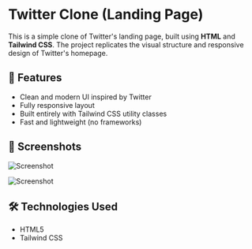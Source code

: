 # Twitter Clone (Landing Page)

This is a simple clone of Twitter's landing page, built using **HTML** and **Tailwind CSS**. The project replicates the visual structure and responsive design of Twitter's homepage.

## 🚀 Features

- Clean and modern UI inspired by Twitter
- Fully responsive layout
- Built entirely with Tailwind CSS utility classes
- Fast and lightweight (no frameworks)

## 📸 Screenshots

![Screenshot](./screenshot1.png)  

![Screenshot](./screenshot2.png)  


## 🛠️ Technologies Used

- HTML5
- Tailwind CSS

